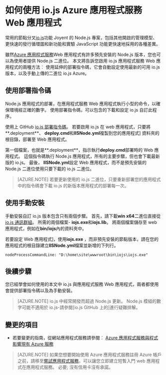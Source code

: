 <properties 
    pageTitle="如何使用 io.js Azure 應用程式服務 Web 應用程式" 
    description="瞭解如何使用 io.js Azure 應用程式服務的 web 應用程式。" 
    services="app-service\web" 
    documentationCenter="nodejs" 
    authors="rmcmurray" 
    manager="wpickett" 
    editor=""/>

<tags 
    ms.service="app-service-web" 
    ms.workload="web" 
    ms.tgt_pltfrm="na" 
    ms.devlang="nodejs" 
    ms.topic="article" 
    ms.date="08/11/2016"
    ms.author="robmcm" />

# <a name="how-to-use-iojs-with-azure-app-service-web-apps"></a>如何使用 io.js Azure 應用程式服務 Web 應用程式

常用的節點分叉[io.js]功能 Joyent 的 Node.js 專案，包括其他開啟的管理模型、 更快速的發行循環圖和新功能和實驗 JavaScript 功能更快速地採用的各種差異。

雖然[Azure 應用程式服務](http://go.microsoft.com/fwlink/?LinkId=529714)Web 應用程式有許多預先安裝的 Node.js 版本，您也可以為使用者提供 Node.js 二進位。 本文將告訴您啟用 io.js 應用程式服務 Web 應用程式的兩種方法︰ 使用延伸的部署指令碼，它會自動設定使用最新的可用 io.js 版本，以及手動上傳的二進位 io.js Azure。 

<a id="deploymentscript"></a>
## <a name="using-a-deployment-script"></a>使用部署指令碼

Node.js 應用程式的部署，在應用程式服務 Web 應用程式執行小型的命令，以確保環境經正確的數字。 使用部署指令碼，可以包含的下載和設定 io.js 自訂此程序。

使用上 GitHub [io.js 部署指令碼](https://github.com/felixrieseberg/iojs-azure)。 若要啟用 io.js 在 web 應用程式，只要將**.deployment**、 **deploy.cmd**和**IISNode.yml**複製到您的應用程式] 資料夾的根目錄，部署至 Web 應用程式。  

第一個檔案，也就是**.deployment**，指示執行**deploy.cmd**部署時的 Web 應用程式。 這個指令碼執行 Node.js 應用程式，所有的主要步驟，但也會下載最新版的 io.js。 最後， **IISNode.yml**設定 Web 應用程式，而不是預先安裝的 Node.js 二進位使用只要下載的 io.js 二進位。

> [AZURE.NOTE] 若要更新使用的 io.js 二進位，只要重新部署您的應用程式中的指令碼會下載 io.js 的新版本應用程式的部署每一次。

<a id="manualinstallation"></a>
## <a name="using-manual-installation"></a>使用手動安裝

手動安裝自訂 io.js 版本包含只有兩個步驟。 首先，請下載**win x64**二進位直接從[io.js 通訊群組]。 所需的兩個檔案- **iojs.exe**和**iojs.lib**。 將兩個檔案儲存至 web 應用程式，例如在**bin/iojs**內的資料夾中。

若要設定 Web 應用程式]，使用**iojs.exe** ，而非預先安裝的節點版本，請在您的應用程式的根目錄建立**IISNode.yml**檔案並新增的下列行。

    nodeProcessCommandLine: "D:\home\site\wwwroot\bin\iojs\iojs.exe"

<a id="nextsteps"></a>
## <a name="next-steps"></a>後續步驟

您已經學會如何使用的本文中 io.js 與應用程式服務 Web 應用程式，兩者都使用會提供部署指令碼以及為手動安裝。 

> [AZURE.NOTE] io.js 中經常開發而超過 Node.js 更新。 Node.js 模組的數字可能不適用於 io.js-請參閱[io.js GitHub 上的]進行疑難排解。

## <a name="whats-changed"></a>變更的項目
* 若要變更的指南，從網站應用程式服務請參閱︰ [Azure 應用程式服務與程式影響現有 Azure 服務](http://go.microsoft.com/fwlink/?LinkId=529714)

>[AZURE.NOTE] 如果您想要開始使用 Azure 應用程式服務註冊 Azure 帳戶之前，請移至[嘗試應用程式服務](http://go.microsoft.com/fwlink/?LinkId=523751)，可以讓您立即建立短暫入門 web 應用程式在應用程式服務。 必要; 沒有信用卡沒有承諾。

[io.js]: https://iojs.org
[io.js 通訊群組]: https://iojs.org/dist/
[在 GitHub io.js]: https://github.com/iojs/io.js
[io.js Deployment Script]: https://github.com/felixrieseberg/iojs-azure
 